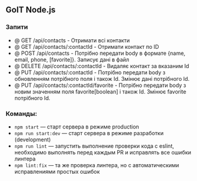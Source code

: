 ## GoIT Node.js 

### Запити
- @ GET /api/contacts - Отримати всі контакти
- @ GET /api/contacts/:contactId - Отримати контакт по ID
- @ POST /api/contacts - Потрібно передати body в формате {name, email, phone, [favorite]}. Записує дані в файл
- @ DELETE /api/contacts/:contactId - Видаляє контакт за вказаним Id
- @ PUT /api/contacts/:contactId - Потрібно передати body з обновленням потрібного поля і також Id. Змінює дані потрібного Id.
- @ PUT /api/contacts/:contactId/favorite - Потрібно передати body з новим значенням поля favorite[boolean] і також Id. Змінює favorite потрібного Id.


### Команды:

- `npm start` &mdash; старт сервера в режиме production
- `npm run start:dev` &mdash; старт сервера в режиме разработки (development)
- `npm run lint` &mdash; запустить выполнение проверки кода с eslint, необходимо выполнять перед каждым PR и исправлять все ошибки линтера
- `npm lint:fix` &mdash; та же проверка линтера, но с автоматическими исправлениями простых ошибок
